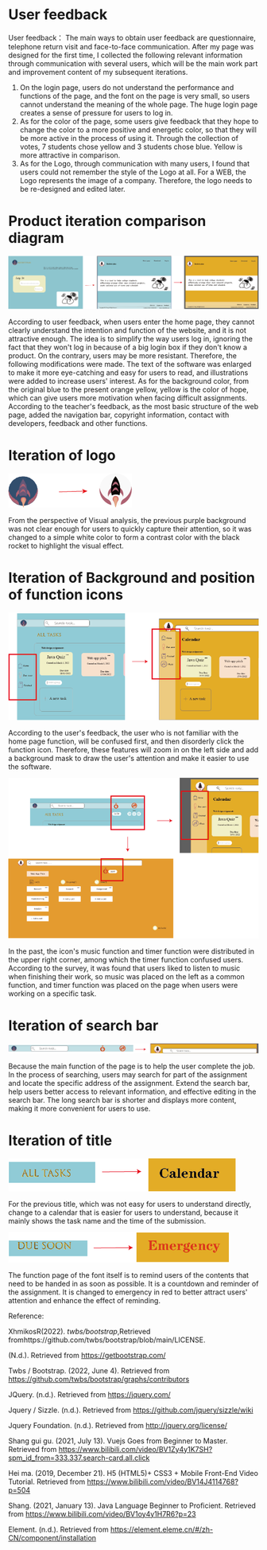 # **User feedback**
User feedback：
The main ways to obtain user feedback are questionnaire, telephone return visit and face-to-face communication. After my page was designed for the first time, I collected the following relevant information through communication with several users, which will be the main work part and improvement content of my subsequent iterations.
1. On the login page, users do not understand the performance and functions of the page, and the font on the page is very small, so users cannot understand the meaning of the whole page. The huge login page creates a sense of pressure for users to log in.
2. As for the color of the page, some users give feedback that they hope to change the color to a more positive and energetic color, so that they will be more active in the process of using it. Through the collection of votes, 7 students chose yellow and 3 students chose blue. Yellow is more attractive in comparison.
3. As for the Logo, through communication with many users, I found that users could not remember the style of the Logo at all. For a WEB, the Logo represents the image of a company. Therefore, the logo needs to be re-designed and edited later.
# **Product iteration comparison diagram**
![image](images\iteration\mainpage-iteration.png)

According to user feedback, when users enter the home page, they cannot clearly understand the intention and function of the website, and it is not attractive enough. The idea is to simplify the way users log in, ignoring the fact that they won't log in because of a big login box if they don't know a product. On the contrary, users may be more resistant. Therefore, the following modifications were made. The text of the software was enlarged to make it more eye-catching and easy for users to read, and illustrations were added to increase users' interest. As for the background color, from the original blue to the present orange yellow, yellow is the color of hope, which can give users more motivation when facing difficult assignments. According to the teacher's feedback, as the most basic structure of the web page, added the navigation bar, copyright information, contact with developers, feedback and other functions.

# Iteration of logo
![image](images\iteration\logo-itera.png)

From the perspective of Visual analysis, the previous purple background was not clear enough for users to quickly capture their attention, so it was changed to a simple white color to form a contrast color with the black rocket to highlight the visual effect.

# Iteration of Background and position of function icons
![image](images\iteration\functionbg2.png)

According to the user's feedback, the user who is not familiar with the home page function, will be confused first, and then disorderly click the function icon. Therefore, these features will zoom in on the left side and add a background mask to draw the user's attention and make it easier to use the software.

![image](images\iteration\icon.png)

In the past, the icon's music function and timer function were distributed in the upper right corner, among which the timer function confused users. According to the survey, it was found that users liked to listen to music when finishing their work, so music was placed on the left as a common function, and timer function was placed on the page when users were working on a specific task.

# Iteration of search bar

![image](images\iteration\Top-searchbar.png)

Because the main function of the page is to help the user complete the job. In the process of searching, users may search for part of the assignment and locate the specific address of the assignment. Extend the search bar, help users better access to relevant information, and effective editing in the search bar. The long search bar is shorter and displays more content, making it more convenient for users to use.

# Iteration of title

![image](images\iteration\title-iteration.png)

For the previous title, which was not easy for users to understand directly, change to a calendar that is easier for users to understand, because it mainly shows the task name and the time of the submission.

![image](images\iteration\title-iteration2.png)

The function page of the font itself is to remind users of the contents that need to be handed in as soon as possible. It is a countdown and reminder of the assignment. It is changed to emergency in red to better attract users' attention and enhance the effect of reminding.

Reference:

XhmikosR(2022). _twbs/bootstrap_,Retrieved fromhttps://github.com/twbs/bootstrap/blob/main/LICENSE.

(N.d.). Retrieved from https://getbootstrap.com/

Twbs / Bootstrap. (2022, June 4). Retrieved from https://github.com/twbs/bootstrap/graphs/contributors

JQuery. (n.d.). Retrieved from https://jquery.com/

Jquery / Sizzle. (n.d.). Retrieved from https://github.com/jquery/sizzle/wiki

Jquery Foundation. (n.d.). Retrieved from http://jquery.org/license/

Shang gui gu. (2021, July 13). Vuejs Goes from Beginner to Master. Retrieved from https://www.bilibili.com/video/BV1Zy4y1K7SH?spm_id_from=333.337.search-card.all.click

Hei ma. (2019, December 21). H5 (HTML5)+ CSS3 + Mobile Front-End Video Tutorial. Retrieved from https://www.bilibili.com/video/BV14J4114768?p=504

Shang. (2021, January 13). Java Language Beginner to Proficient. Retrieved from https://www.bilibili.com/video/BV1oy4y1H7R6?p=23

Element. (n.d.). Retrieved from https://element.eleme.cn/#/zh-CN/component/installation